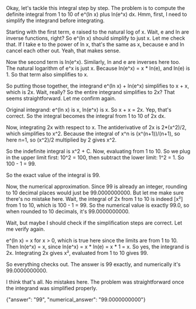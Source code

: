 <think>
Okay, let's tackle this integral step by step. The problem is to compute the definite integral from 1 to 10 of e^(ln x) plus ln(e^x) dx. Hmm, first, I need to simplify the integrand before integrating. 

Starting with the first term, e raised to the natural log of x. Wait, e and ln are inverse functions, right? So e^(ln x) should simplify to just x. Let me check that. If I take e to the power of ln x, that's the same as x, because e and ln cancel each other out. Yeah, that makes sense.

Now the second term is ln(e^x). Similarly, ln and e are inverses here too. The natural logarithm of e^x is just x. Because ln(e^x) = x * ln(e), and ln(e) is 1. So that term also simplifies to x. 

So putting those together, the integrand e^(ln x) + ln(e^x) simplifies to x + x, which is 2x. Wait, really? So the entire integrand simplifies to 2x? That seems straightforward. Let me confirm again. 

Original integrand: e^(ln x) is x, ln(e^x) is x. So x + x = 2x. Yep, that's correct. So the integral becomes the integral from 1 to 10 of 2x dx. 

Now, integrating 2x with respect to x. The antiderivative of 2x is 2*(x^2)/2, which simplifies to x^2. Because the integral of x^n is (x^(n+1))/(n+1), so here n=1, so (x^2)/2 multiplied by 2 gives x^2. 

So the indefinite integral is x^2 + C. Now, evaluating from 1 to 10. So we plug in the upper limit first: 10^2 = 100, then subtract the lower limit: 1^2 = 1. So 100 - 1 = 99. 

So the exact value of the integral is 99. 

Now, the numerical approximation. Since 99 is already an integer, rounding to 10 decimal places would just be 99.0000000000. But let me make sure there's no mistake here. Wait, the integral of 2x from 1 to 10 is indeed [x²] from 1 to 10, which is 100 - 1 = 99. So the numerical value is exactly 99.0, so when rounded to 10 decimals, it's 99.0000000000. 

Wait, but maybe I should check if the simplification steps are correct. Let me verify again. 

e^(ln x) = x for x > 0, which is true here since the limits are from 1 to 10. Then ln(e^x) = x, since ln(e^x) = x * ln(e) = x * 1 = x. So yes, the integrand is 2x. Integrating 2x gives x², evaluated from 1 to 10 gives 99. 

So everything checks out. The answer is 99 exactly, and numerically it's 99.0000000000. 

I think that's all. No mistakes here. The problem was straightforward once the integrand was simplified properly.
</think>

{"answer": "99", "numerical_answer": "99.0000000000"}